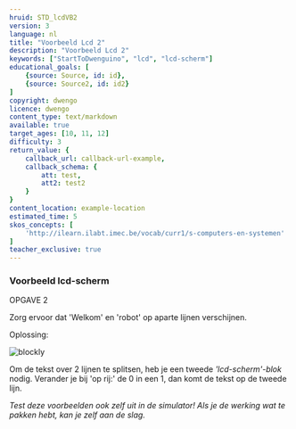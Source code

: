 ```yaml
---
hruid: STD_lcdVB2
version: 3
language: nl
title: "Voorbeeld Lcd 2"
description: "Voorbeeld Lcd 2"
keywords: ["StartToDwenguino", "lcd", "lcd-scherm"]
educational_goals: [
    {source: Source, id: id}, 
    {source: Source2, id: id2}
]
copyright: dwengo
licence: dwengo
content_type: text/markdown
available: true
target_ages: [10, 11, 12]
difficulty: 3
return_value: {
    callback_url: callback-url-example,
    callback_schema: {
        att: test,
        att2: test2
    }
}
content_location: example-location
estimated_time: 5
skos_concepts: [
    'http://ilearn.ilabt.imec.be/vocab/curr1/s-computers-en-systemen'
]
teacher_exclusive: true
---
```

### Voorbeeld lcd-scherm

OPGAVE 2

Zorg ervoor dat 'Welkom' en 'robot' op aparte lijnen verschijnen.

Oplossing:

![blockly](@learning-object/LCDM2/nl/3)

Om de tekst over 2 lijnen te splitsen, heb je een tweede *'lcd-scherm'-blok* nodig.
Verander je bij 'op rij:' de 0 in een 1, dan komt de tekst op de tweede lijn.

*Test deze voorbeelden ook zelf uit in de simulator! Als je de werking wat te pakken hebt, kan je zelf aan de slag.*